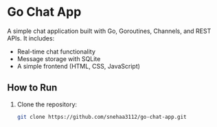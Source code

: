 # Go Chat App
A simple chat application built with Go, Goroutines, Channels, and REST APIs. It includes:

- Real-time chat functionality
- Message storage with SQLite
- A simple frontend (HTML, CSS, JavaScript)

## How to Run
1. Clone the repository:
   ```sh
   git clone https://github.com/snehaa3112/go-chat-app.git
